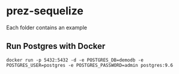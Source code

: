 # prez-sequelize
Each folder contains an example

## Run Postgres with Docker
```
docker run -p 5432:5432 -d -e POSTGRES_DB=demodb -e POSTGRES_USER=postgres -e POSTGRES_PASSWORD=admin postgres:9.6
```
